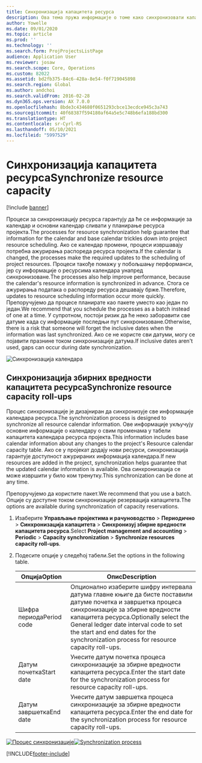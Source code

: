 ```yaml
---
title: Синхронизација капацитета ресурса
description: Ова тема пружа информације о томе како синхронизовати капацитет ресурса у календарима и пројектима.
author: Yowelle
ms.date: 09/01/2020
ms.topic: article
ms.prod: ''
ms.technology: ''
ms.search.form: ProjProjectsListPage
audience: Application User
ms.reviewer: josaw
ms.search.scope: Core, Operations
ms.custom: 82022
ms.assetid: bd2fb375-84c6-428a-8e54-f0f719045898
ms.search.region: Global
ms.author: andchoi
ms.search.validFrom: 2016-02-28
ms.dyn365.ops.version: AX 7.0.0
ms.openlocfilehash: 8bde3c434680f0651293cbce13ecdce945c3a743
ms.sourcegitcommit: 40f68387f594180af64a5e5c748b6efa188bd300
ms.translationtype: HT
ms.contentlocale: sr-Cyrl-RS
ms.lasthandoff: 05/10/2021
ms.locfileid: "5997529"
---
```

# <a name="synchronize-resource-capacity"></a><span data-ttu-id="8a83a-103">Синхронизација капацитета ресурса</span><span class="sxs-lookup"><span data-stu-id="8a83a-103">Synchronize resource capacity</span></span>

[!include [banner](../includes/banner.md)]

<span data-ttu-id="8a83a-104">Процеси за синхронизацију ресурса гарантују да ће се информације за календар и основни календар сливати у планирање ресурса пројекта.</span><span class="sxs-lookup"><span data-stu-id="8a83a-104">The processes for resource synchronization help guarantee that information for the calendar and base calendar trickles down into project resource scheduling.</span></span> <span data-ttu-id="8a83a-105">Ако се календар промени, процеси извршавају потребна ажурирања распореда ресурса пројекта.</span><span class="sxs-lookup"><span data-stu-id="8a83a-105">If the calendar is changed, the processes make the required updates to the scheduling of project resources.</span></span> <span data-ttu-id="8a83a-106">Процеси такође помажу у побољшању перформанси, јер су информације о ресурсима календара унапред синхронизоване.</span><span class="sxs-lookup"><span data-stu-id="8a83a-106">The processes also help improve performance, because the calendar's resource information is synchronized in advance.</span></span> <span data-ttu-id="8a83a-107">Стога се ажурирања података о распореду ресурса дешавају брже.</span><span class="sxs-lookup"><span data-stu-id="8a83a-107">Therefore, updates to resource scheduling information occur more quickly.</span></span> <span data-ttu-id="8a83a-108">Препоручујемо да процесе планирате као пакете уместо као један по један.</span><span class="sxs-lookup"><span data-stu-id="8a83a-108">We recommend that you schedule the processes as a batch instead of one at a time.</span></span> <span data-ttu-id="8a83a-109">У супротном, постоји ризик да ће неко заборавити све датуме када су информације последњи пут синхронизоване.</span><span class="sxs-lookup"><span data-stu-id="8a83a-109">Otherwise, there is a risk that someone will forget the inclusive dates when the information was last synchronized.</span></span> <span data-ttu-id="8a83a-110">Ако се не користе сви датуми, могу се појавити празнине током синхронизације датума.</span><span class="sxs-lookup"><span data-stu-id="8a83a-110">If inclusive dates aren't used, gaps can occur during date synchronization.</span></span>

![Синхронизација календара](./media/projectresourcing04-1024x471.jpg)

## <a name="synchronize-resource-capacity-roll-ups"></a><span data-ttu-id="8a83a-112">Синхронизација збирних вредности капацитета ресурса</span><span class="sxs-lookup"><span data-stu-id="8a83a-112">Synchronize resource capacity roll-ups</span></span>

<span data-ttu-id="8a83a-113">Процес синхронизације је дизајниран да синхронизује све информације календара ресурса.</span><span class="sxs-lookup"><span data-stu-id="8a83a-113">The synchronization process is designed to synchronize all resource calendar information.</span></span> <span data-ttu-id="8a83a-114">Ове информације укључују основне информације о календару о свим променама у табели капацитета календара ресурса пројекта.</span><span class="sxs-lookup"><span data-stu-id="8a83a-114">This information includes base calendar information about any changes to the project's Resource calendar capacity table.</span></span> <span data-ttu-id="8a83a-115">Ако се у пројекат додају нови ресурси, синхронизација гарантује доступност ажурираних информација календара.</span><span class="sxs-lookup"><span data-stu-id="8a83a-115">If new resources are added in the project, synchronization helps guarantee that the updated calendar information is available.</span></span> <span data-ttu-id="8a83a-116">Ова синхронизација се може извршити у било ком тренутку.</span><span class="sxs-lookup"><span data-stu-id="8a83a-116">This synchronization can be done at any time.</span></span>

<span data-ttu-id="8a83a-117">Препоручујемо да користите пакет.</span><span class="sxs-lookup"><span data-stu-id="8a83a-117">We recommend that you use a batch.</span></span> <span data-ttu-id="8a83a-118">Опције су доступне током синхронизације резервација капацитета.</span><span class="sxs-lookup"><span data-stu-id="8a83a-118">The options are available during synchronization of capacity reservations.</span></span>

1. <span data-ttu-id="8a83a-119">Изаберите **Управљање пројектима и рачуноводство** &gt; **Периодично** &gt; **Синхронизација капацитета** &gt; **Синхронизуј збирне вредности капацитета ресурса**.</span><span class="sxs-lookup"><span data-stu-id="8a83a-119">Select **Project management and accounting** &gt; **Periodic** &gt; **Capacity synchronization** &gt; **Synchronize resources capacity roll-ups**.</span></span>
2. <span data-ttu-id="8a83a-120">Подесите опције у следећој табели.</span><span class="sxs-lookup"><span data-stu-id="8a83a-120">Set the options in the following table.</span></span>

    | <span data-ttu-id="8a83a-121">Опција</span><span class="sxs-lookup"><span data-stu-id="8a83a-121">Option</span></span>      | <span data-ttu-id="8a83a-122">Опис</span><span class="sxs-lookup"><span data-stu-id="8a83a-122">Description</span></span> |
    |-------------|-------------|
    | <span data-ttu-id="8a83a-123">Шифра периода</span><span class="sxs-lookup"><span data-stu-id="8a83a-123">Period code</span></span> | <span data-ttu-id="8a83a-124">Опционално изаберите шифру интервала датума главне књиге да бисте поставили датуме почетка и завршетка процеса синхронизације за збирне вредности капацитета ресурса.</span><span class="sxs-lookup"><span data-stu-id="8a83a-124">Optionally select the General ledger date interval code to set the start and end dates for the synchronization process for resource capacity roll-ups.</span></span> |
    | <span data-ttu-id="8a83a-125">Датум почетка</span><span class="sxs-lookup"><span data-stu-id="8a83a-125">Start date</span></span>  | <span data-ttu-id="8a83a-126">Унесите датум почетка процеса синхронизације за збирне вредности капацитета ресурса.</span><span class="sxs-lookup"><span data-stu-id="8a83a-126">Enter the start date for the synchronization process for resource capacity roll-ups.</span></span> |
    | <span data-ttu-id="8a83a-127">Датум завршетка</span><span class="sxs-lookup"><span data-stu-id="8a83a-127">End date</span></span>    | <span data-ttu-id="8a83a-128">Унесите датум завршетка процеса синхронизације за збирне вредности капацитета ресурса.</span><span class="sxs-lookup"><span data-stu-id="8a83a-128">Enter the end date for the synchronization process for resource capacity roll-ups.</span></span> |

<span data-ttu-id="8a83a-129">[![Процес синхронизације](./media/projectresourcing09.jpg)](./media/projectresourcing09.jpg)</span><span class="sxs-lookup"><span data-stu-id="8a83a-129">[![Synchronization process](./media/projectresourcing09.jpg)](./media/projectresourcing09.jpg)</span></span>


[!INCLUDE[footer-include](../includes/footer-banner.md)]